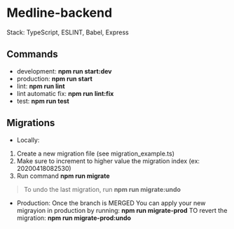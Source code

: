 # Medline-backend 
Stack: TypeScript, ESLINT, Babel, Express

## Commands
- development: **npm run start:dev**
- production: **npm run start**
- lint: **npm run lint**
- lint automatic fix: **npm run lint:fix**
- test: **npm run test**

## Migrations
* Locally:
1. Create a new migration file (see migration_example.ts)
2. Make sure to increment to higher value the migration index (ex: 20200418082530)
3. Run command **npm run migrate**

> To undo the last migration, run **npm run migrate:undo**


* Production: 
Once the branch is MERGED
You can apply your new migrayion in production by running: **npm run migrate-prod**
TO revert the migration: **npm run migrate-prod:undo**
  

